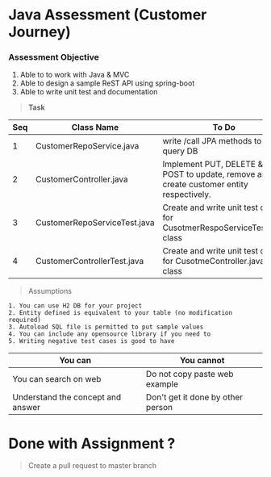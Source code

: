 # Java Assessment (Customer Journey)

### Assessment Objective

1. Able to to work with Java &  MVC
2. Able to design a sample ReST API using spring-boot
3. Able to write unit test and documentation

> **Task**

| Seq | Class Name|  To Do|
|------ | ------ | -----|
|1| CustomerRepoService.java | write  /call  JPA methods to query DB|
|2| CustomerController.java | Implement PUT, DELETE & POST  to update, remove and create customer entity respectively.|
|3| CustomerRepoServiceTest.java|Create and write unit test cases for CusotmerRespoServiceTest.java class|
|4| CustomerControllerTest.java|Create and write unit test cases for CusotmeController.java class|

> Assumptions 
```
1. You can use H2 DB for your project
2. Entity defined is equivalent to your table (no modification required)
3. Autoload SQL file is permitted to put sample values
4. You can include any opensource library if you need to
5. Writing negative test cases is good to have
```
|You can| You cannot|
|------|------|
|You can search on web| Do not copy paste web example |
| Understand the concept and answer | Don't get it done by other person |



# Done with Assignment ?
> Create a pull request to master branch
